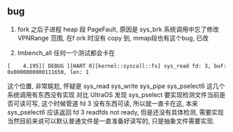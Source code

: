 ## bug
1. fork 之后子进程 heap 段 PageFault, 原因是 sys_brk 系统调用中忘了修改 VPNRange 范围, 在f ork 时没有 copy 到, mmap段也有这个bug, 已改

2. lmbench_all 任何一个测试都会卡在

```
[    4.195][ DEBUG ][HART 0][kernel::syscall::fs] sys_read fd: 3, buf: 0x0000000000111650, len: 1
```

这个位置, 非常尴尬, 怀疑是 sys_read sys_write sys_pipe sys_pselect6 这几个系统调用有东西没有实现
对比 UltraOS 发现 sys_pselect 要实现检测文件当前是否可读可写, 这个时候管道 fd 3 没有东西可读, 所以就一直卡在这, 本来sys_pselect6 应该返回 fd 3 readfds not ready, 但是还没有具体检测, 需要实现 当然目前来说可以默认普通文件是一直准备好读写的, 只是抽象文件需要实现.


